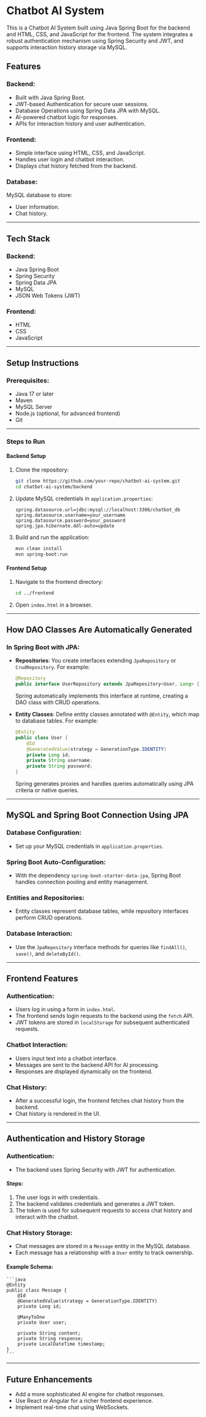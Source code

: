 # Chatbot AI System

This is a Chatbot AI System built using Java Spring Boot for the backend and HTML, CSS, and JavaScript for the frontend. The system integrates a robust authentication mechanism using Spring Security and JWT, and supports interaction history storage via MySQL.

## Features

### Backend:
- Built with Java Spring Boot.
- JWT-based Authentication for secure user sessions.
- Database Operations using Spring Data JPA with MySQL.
- AI-powered chatbot logic for responses.
- APIs for interaction history and user authentication.

### Frontend:
- Simple interface using HTML, CSS, and JavaScript.
- Handles user login and chatbot interaction.
- Displays chat history fetched from the backend.

### Database:
MySQL database to store:
- User information.
- Chat history.

---

## Tech Stack

### Backend:
- Java Spring Boot
- Spring Security
- Spring Data JPA
- MySQL
- JSON Web Tokens (JWT)

### Frontend:
- HTML
- CSS
- JavaScript

---

## Setup Instructions

### Prerequisites:
- Java 17 or later
- Maven
- MySQL Server
- Node.js (optional, for advanced frontend)
- Git

---

### Steps to Run

#### Backend Setup
1. Clone the repository:
    ```bash
    git clone https://github.com/your-repo/chatbot-ai-system.git
    cd chatbot-ai-system/backend
    ```

2. Update MySQL credentials in `application.properties`:
    ```properties
    spring.datasource.url=jdbc:mysql://localhost:3306/chatbot_db
    spring.datasource.username=your_username
    spring.datasource.password=your_password
    spring.jpa.hibernate.ddl-auto=update
    ```

3. Build and run the application:
    ```bash
    mvn clean install
    mvn spring-boot:run
    ```

#### Frontend Setup
1. Navigate to the frontend directory:
    ```bash
    cd ../frontend
    ```

2. Open `index.html` in a browser.

---

## How DAO Classes Are Automatically Generated

### In Spring Boot with JPA:
- **Repositories**: You create interfaces extending `JpaRepository` or `CrudRepository`. For example:
    ```java
    @Repository
    public interface UserRepository extends JpaRepository<User, Long> {}
    ```
  Spring automatically implements this interface at runtime, creating a DAO class with CRUD operations.

- **Entity Classes**: Define entity classes annotated with `@Entity`, which map to database tables. For example:
    ```java
    @Entity
    public class User {
        @Id
        @GeneratedValue(strategy = GenerationType.IDENTITY)
        private Long id;
        private String username;
        private String password;
    }
    ```

  Spring generates proxies and handles queries automatically using JPA criteria or native queries.

---

## MySQL and Spring Boot Connection Using JPA

### Database Configuration:
- Set up your MySQL credentials in `application.properties`.

### Spring Boot Auto-Configuration:
- With the dependency `spring-boot-starter-data-jpa`, Spring Boot handles connection pooling and entity management.

### Entities and Repositories:
- Entity classes represent database tables, while repository interfaces perform CRUD operations.

### Database Interaction:
- Use the `JpaRepository` interface methods for queries like `findAll()`, `save()`, and `deleteById()`.

---

## Frontend Features

### Authentication:
- Users log in using a form in `index.html`.
- The frontend sends login requests to the backend using the `fetch` API.
- JWT tokens are stored in `localStorage` for subsequent authenticated requests.

### Chatbot Interaction:
- Users input text into a chatbot interface.
- Messages are sent to the backend API for AI processing.
- Responses are displayed dynamically on the frontend.

### Chat History:
- After a successful login, the frontend fetches chat history from the backend.
- Chat history is rendered in the UI.

---

## Authentication and History Storage

### Authentication:
- The backend uses Spring Security with JWT for authentication.

#### Steps:
1. The user logs in with credentials.
2. The backend validates credentials and generates a JWT token.
3. The token is used for subsequent requests to access chat history and interact with the chatbot.

### Chat History Storage:
- Chat messages are stored in a `Message` entity in the MySQL database.
- Each message has a relationship with a `User` entity to track ownership.

#### Example Schema:
    ```java
    @Entity
    public class Message {
        @Id
        @GeneratedValue(strategy = GenerationType.IDENTITY)
        private Long id;

        @ManyToOne
        private User user;

        private String content;
        private String response;
        private LocalDateTime timestamp;
    }
    ```

---

## Future Enhancements
- Add a more sophisticated AI engine for chatbot responses.
- Use React or Angular for a richer frontend experience.
- Implement real-time chat using WebSockets.

